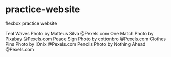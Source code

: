 # practice-website
flexbox practice website

Teal Waves Photo by Matteus Silva @Pexels.com
One Match Photo by Pixabay @Pexels.com
Peace Sign Photo by cottonbro @Pexels.com
Clothes Pins Photo by IOnix @Pexels.com
Pencils Photo by Nothing Ahead @Pexels.com
